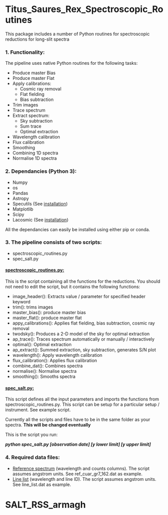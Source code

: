 # Titus_Saures_Rex_Spectroscopic_Routines
This package includes a number of Python routines for spectroscopic reductions for long-slit spectra

### 1.	Functionality:

The pipeline uses native Python routines for the following tasks:
   * Produce master Bias
   * Produce master Flat
   * Apply calibrations:
       * Cosmic ray removal
       * Flat fielding
       * Bias subtraction
   * Trim images
   * Trace spectrum
   * Extract spectrum:
       * Sky subtraction
       * Sum trace
       * Optimal extraction
   * Wavelength calibration
   * Flux calibration
   * Smoothing
   * Combining 1D spectra
   * Normalise 1D spectra

### 2.  Dependancies (Python 3):

  *	Numpy
  *	os
  *	Pandas
  *	Astropy
  *	Specutils (See [installation](https://specutils.readthedocs.io/en/latest/))
  *	Matplotlib
  *	Scipy
  *	Lacosmic (See [installation](https://lacosmic.readthedocs.io/en/latest/))

All the dependancies can easily be installed using either pip or conda.

### 3.  The pipeline consists of two scripts:
  *	spectroscopic_routines.py
  *	spec_salt.py

#### <ins>spectroscopic_routines.py:</ins> 
This is the script containing all the functions for the reductions.  You should not need to edit the script, but it contains the following functions:
  *	image_header():  Extracts value / parameter for specified header keyword
  *	trim():  trims images
  *	master_bias(): produce master bias
  *	master_flat(): produce master flat
  *	appy_calibrations():  Applies flat fielding, bias subtraction, cosmic ray removal
  *	twodsky():  Produces a 2-D model of the sky for optimal extraction
  *	ap_trace():  Traces spectrum automatically or manually / interactively
  *	optimal():  Optimal extraction
  *	ap_extract():  Summed extraction, sky subtraction, generates S/N plot
  *	wavelength():  Apply wavelength calibration
  *	flux_calibration():  Applies flux calibration
  *	combine_dat():  Combines spectra
  * normalise():  Normalise spectra
  * smoothing():  Smooths spectra 

#### <ins>spec_salt.py:</ins>

This script defines all the input parameters and imports the functions from spectroscopic_routines.py.  This script can be setup for a particular setup / instrument.  See example script.

Currently all the scripts and files have to be in the same folder as your spectra.  **This will be changed eventually**

This is the script you run:

***python spec_salt.py [observation date] [y lower limit] [y upper limit]***

### 4. Required data files:
  * <ins>Reference spectrum</ins> (wavelength and counts columns).  The script assumes angstrom units.  See ref_cuar_gr7_162.dat as example.
  * <ins>Line list</ins> (wavelength and line ID).  The script assumes angstrom units.  See line_list.dat as example.

# SALT_RSS_armagh
